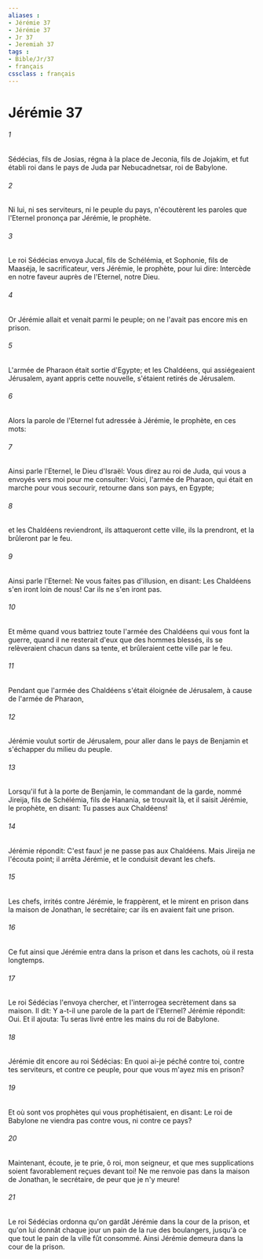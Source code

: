 ```yaml
---
aliases : 
- Jérémie 37
- Jérémie 37
- Jr 37
- Jeremiah 37
tags : 
- Bible/Jr/37
- français
cssclass : français
---
```


# Jérémie 37

###### 1
Sédécias, fils de Josias, régna à la place de Jeconia, fils de Jojakim, et fut établi roi dans le pays de Juda par Nebucadnetsar, roi de Babylone.
###### 2
Ni lui, ni ses serviteurs, ni le peuple du pays, n'écoutèrent les paroles que l'Eternel prononça par Jérémie, le prophète.
###### 3
Le roi Sédécias envoya Jucal, fils de Schélémia, et Sophonie, fils de Maaséja, le sacrificateur, vers Jérémie, le prophète, pour lui dire: Intercède en notre faveur auprès de l'Eternel, notre Dieu.
###### 4
Or Jérémie allait et venait parmi le peuple; on ne l'avait pas encore mis en prison.
###### 5
L'armée de Pharaon était sortie d'Egypte; et les Chaldéens, qui assiégeaient Jérusalem, ayant appris cette nouvelle, s'étaient retirés de Jérusalem.
###### 6
Alors la parole de l'Eternel fut adressée à Jérémie, le prophète, en ces mots:
###### 7
Ainsi parle l'Eternel, le Dieu d'Israël: Vous direz au roi de Juda, qui vous a envoyés vers moi pour me consulter: Voici, l'armée de Pharaon, qui était en marche pour vous secourir, retourne dans son pays, en Egypte;
###### 8
et les Chaldéens reviendront, ils attaqueront cette ville, ils la prendront, et la brûleront par le feu.
###### 9
Ainsi parle l'Eternel: Ne vous faites pas d'illusion, en disant: Les Chaldéens s'en iront loin de nous! Car ils ne s'en iront pas.
###### 10
Et même quand vous battriez toute l'armée des Chaldéens qui vous font la guerre, quand il ne resterait d'eux que des hommes blessés, ils se relèveraient chacun dans sa tente, et brûleraient cette ville par le feu.
###### 11
Pendant que l'armée des Chaldéens s'était éloignée de Jérusalem, à cause de l'armée de Pharaon,
###### 12
Jérémie voulut sortir de Jérusalem, pour aller dans le pays de Benjamin et s'échapper du milieu du peuple.
###### 13
Lorsqu'il fut à la porte de Benjamin, le commandant de la garde, nommé Jireija, fils de Schélémia, fils de Hanania, se trouvait là, et il saisit Jérémie, le prophète, en disant: Tu passes aux Chaldéens!
###### 14
Jérémie répondit: C'est faux! je ne passe pas aux Chaldéens. Mais Jireija ne l'écouta point; il arrêta Jérémie, et le conduisit devant les chefs.
###### 15
Les chefs, irrités contre Jérémie, le frappèrent, et le mirent en prison dans la maison de Jonathan, le secrétaire; car ils en avaient fait une prison.
###### 16
Ce fut ainsi que Jérémie entra dans la prison et dans les cachots, où il resta longtemps.
###### 17
Le roi Sédécias l'envoya chercher, et l'interrogea secrètement dans sa maison. Il dit: Y a-t-il une parole de la part de l'Eternel? Jérémie répondit: Oui. Et il ajouta: Tu seras livré entre les mains du roi de Babylone.
###### 18
Jérémie dit encore au roi Sédécias: En quoi ai-je péché contre toi, contre tes serviteurs, et contre ce peuple, pour que vous m'ayez mis en prison?
###### 19
Et où sont vos prophètes qui vous prophétisaient, en disant: Le roi de Babylone ne viendra pas contre vous, ni contre ce pays?
###### 20
Maintenant, écoute, je te prie, ô roi, mon seigneur, et que mes supplications soient favorablement reçues devant toi! Ne me renvoie pas dans la maison de Jonathan, le secrétaire, de peur que je n'y meure!
###### 21
Le roi Sédécias ordonna qu'on gardât Jérémie dans la cour de la prison, et qu'on lui donnât chaque jour un pain de la rue des boulangers, jusqu'à ce que tout le pain de la ville fût consommé. Ainsi Jérémie demeura dans la cour de la prison.
